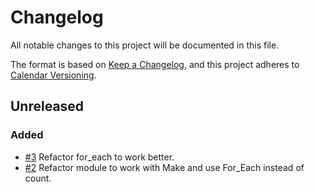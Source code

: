 # Changelog

All notable changes to this project will be documented in this file.

The format is based on [Keep a Changelog](https://keepachangelog.com/en/1.0.0/), and this project adheres to [Calendar Versioning](https://calver.org/).

## Unreleased

### Added

- [#3](https://github.com/XenitAB/cloudops-terraform-modules/pull/3) Refactor for_each to work better.
- [#2](https://github.com/XenitAB/cloudops-terraform-modules/pull/2) Refactor module to work with Make and use For_Each instead of count.

